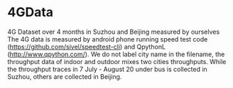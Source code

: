 # 4GData
4G Dataset over 4 months in Suzhou and Beijing measured by ourselves
The 4G data is measured by android phone running speed test code (https://github.com/sivel/speedtest-cli) and QpythonL (http://www.qpython.com/).
We do not label city name in the filename, the throughput data of indoor and outdoor mixes two cities throughputs.
While the throughput traces in 7 July - August 20 under bus is collected in Suzhou, others are collected in Beijing.
